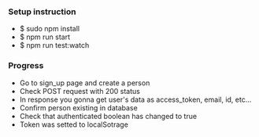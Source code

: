 <h3>Setup instruction</h3>
<ul>
	<li>$ sudo npm install</li>
	<li>$ npm run start</li>
	<li>$ npm run test:watch</li>
</ul>
<h3>Progress</h3>
<ul>
	<li>Go to sign_up page and create a person</li>
	<li>Check POST request with 200 status</li>
	<li>In response you gonna get user's data as access_token, email, id, etc...</li>
	<li>Confirm person existing in database</li>
	<li>Check that authenticated boolean has changed to true</li>
	<li>Token was setted to localSotrage</li>
</ul>
